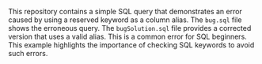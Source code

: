 This repository contains a simple SQL query that demonstrates an error caused by using a reserved keyword as a column alias.  The `bug.sql` file shows the erroneous query.  The `bugSolution.sql` file provides a corrected version that uses a valid alias. This is a common error for SQL beginners. This example highlights the importance of checking SQL keywords to avoid such errors.